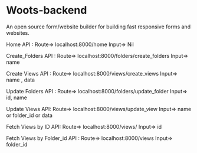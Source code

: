 # Woots-backend
An open source form/website builder for building fast responsive forms and websites.

Home API :
  Route=> localhost:8000/home
  Input=> Nil

Create_Folders API : 
	Route=>  localhost:8000/folders/create_folders
	Input=> name 

Create Views API : 
 	Route=> localhost:8000/views/create_views
	Input=> name , data

Update Folders API :
	Route=> localhost:8000/folders/update_folder
	Input=> id, name

Update Views API:
	Route=> localhost:8000/views/update_view
	Input=>  name or folder_id or data

Fetch Views by ID API:
	Route=> localhost:8000/views/
  	Input=> id

Fetch Views by Folder_id API : 
	Route=> localhost:8000/views
	Input=> folder_id



